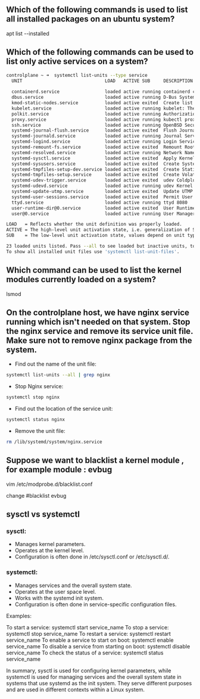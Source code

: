## Which of the following commands is used to list all installed packages on an ubuntu system?
apt list --installed

## Which of the following commands can be used to list only active services on a system?

```bash
controlplane ~ ➜  systemctl list-units --type service
  UNIT                               LOAD   ACTIVE SUB     DESCRIPTION                    
                          
  containerd.service                 loaded active running containerd container runtime                             
  dbus.service                       loaded active running D-Bus System Message Bus                                 
  kmod-static-nodes.service          loaded active exited  Create list of static device nodes for the current kernel
  kubelet.service                    loaded active running kubelet: The Kubernetes Node Agent                       
  polkit.service                     loaded active running Authorization Manager                                    
  proxy.service                      loaded active running kubectl proxy 8888                                       
  ssh.service                        loaded active running OpenBSD Secure Shell server                              
  systemd-journal-flush.service      loaded active exited  Flush Journal to Persistent Storage                      
  systemd-journald.service           loaded active running Journal Service                                          
  systemd-logind.service             loaded active running Login Service                                            
  systemd-remount-fs.service         loaded active exited  Remount Root and Kernel File Systems                     
  systemd-resolved.service           loaded active running Network Name Resolution                                  
  systemd-sysctl.service             loaded active exited  Apply Kernel Variables                                   
  systemd-sysusers.service           loaded active exited  Create System Users                                      
  systemd-tmpfiles-setup-dev.service loaded active exited  Create Static Device Nodes in /dev                       
  systemd-tmpfiles-setup.service     loaded active exited  Create Volatile Files and Directories                    
  systemd-udev-trigger.service       loaded active exited  udev Coldplug all Devices                                
  systemd-udevd.service              loaded active running udev Kernel Device Manager                               
  systemd-update-utmp.service        loaded active exited  Update UTMP about System Boot/Shutdown                   
  systemd-user-sessions.service      loaded active exited  Permit User Sessions                                     
  ttyd.service                       loaded active running ttyd 8080                                                
  user-runtime-dir@0.service         loaded active exited  User Runtime Directory /run/user/0                       
  user@0.service                     loaded active running User Manager for UID 0                                   

LOAD   = Reflects whether the unit definition was properly loaded.
ACTIVE = The high-level unit activation state, i.e. generalization of SUB.
SUB    = The low-level unit activation state, values depend on unit type.

23 loaded units listed. Pass --all to see loaded but inactive units, too.
To show all installed unit files use 'systemctl list-unit-files'.
```
## Which command can be used to list the kernel modules currently loaded on a system?
lsmod

## On the controlplane host, we have nginx service running which isn't needed on that system. Stop the nginx service and remove its service unit file. Make sure not to remove nginx package from the system.

- Find out the name of the unit file:

```bash
systemctl list-units --all | grep nginx
```

- Stop Nginx service:

```bash
systemctl stop nginx
```
- Find out the location of the service unit:
```bash
systemctl status nginx
```
- Remove the unit file:
```bash
rm /lib/systemd/system/nginx.service
```

## Suppose we want to blacklist a kernel module , for example module : evbug 
vim /etc/modprobe.d/blacklist.conf

change 
#blacklist evbug

## sysctl vs systemctl

### sysctl:
- Manages kernel parameters.
- Operates at the kernel level.
- Configuration is often done in /etc/sysctl.conf or /etc/sysctl.d/.

### systemctl:
- Manages services and the overall system state.
- Operates at the user space level.
- Works with the systemd init system.
- Configuration is often done in service-specific configuration files.

Examples:

To start a service: systemctl start service_name
To stop a service: systemctl stop service_name
To restart a service: systemctl restart service_name
To enable a service to start on boot: systemctl enable service_name
To disable a service from starting on boot: systemctl disable service_name
To check the status of a service: systemctl status service_name

In summary, sysctl is used for configuring kernel parameters, while systemctl is used for managing services and the overall system state in 
systems that use systemd as the init system. They serve different purposes and are used in different contexts within a Linux system.





